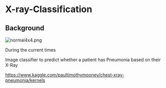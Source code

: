 # X-ray-Classification

## Background

![normal4x4.png](X-ray_Eda_pics/normal4x4.png)

During the current times 

Image classifier to predict whether a patient has Pneumonia based on their X-Ray  

https://www.kaggle.com/paultimothymooney/chest-xray-pneumonia/kernels
